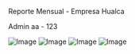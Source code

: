 Reporte Mensual - Empresa Hualca

Admin
aa - 123

![Image](https://github.com/user-attachments/assets/b4956287-1beb-4d5e-a23a-1e53828b8fd6)
![Image](https://github.com/user-attachments/assets/b749c970-c744-43fd-ba20-4a61624b8dd8)
![Image](https://github.com/user-attachments/assets/7c928ac6-d5e7-4bdd-95d6-0035173ce770)
![Image](https://github.com/user-attachments/assets/3d254cf8-d894-4333-ac9d-6f8f71f8bdba)
